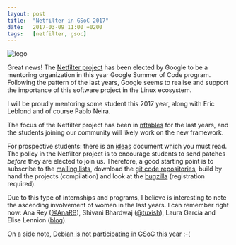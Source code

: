 ```yaml
---
layout: post
title:  "Netfilter in GSoC 2017"
date:   2017-03-09 11:00 +0200
tags:	[netfilter, gsoc]
---
```


![logo][logo]

Great news! The [Netfilter project][netfilter] has been elected by Google to
be a mentoring organization in this year Google Summer of Code program.
Following the pattern of the last years, Google seems to realise and support
the importance of this software project in the Linux ecosystem.

I will be proudly mentoring some student this 2017 year, along with Eric
Leblond and of course Pablo Neira.

<!--more-->

The focus of the Netfilter project has been in [nftables][nftables] for the
last years, and the students joining our community will likely work on the
new framework.

For prospective students: there is an [ideas][ideas] document which you must
read. The policy in the Netfilter project is to encourage students to send
patches _before_ they are elected to join us. Therefore, a good starting point
is to subscribe to the [mailing lists][lists], download the
[git code repositories][git], build by hand the projects (compilation) and
look at the [bugzilla][bugzilla] (registration required).

Due to this type of internships and programs, I believe is interesting to note
the ascending involvement of women in the last years. I can remember right now:
Ana Rey ([@AnaRB][ana]), Shivani Bhardwaj ([@tuxish][shivani]), Laura García and
Elise Lennion ([blog][elise]).

On a side note, [Debian is not participating in GSoC this year][debian] :-(

[logo]:		{{site.url}}/assets/netfilter-gsoc.png
[netfilter]:	https://summerofcode.withgoogle.com/organizations/6361812745322496/
[nftables]:	https://wiki.nftables.org
[ideas]:	http://people.netfilter.org/pablo/nf-ideas-2017.txt
[lists]:	http://netfilter.org/mailinglists.html
[git]:		[http://git.netfilter.org/
[bugzilla]:	https://bugzilla.netfilter.org/buglist.cgi?component=nft&list_id=1373&product=nftables&resolution=---
[ana]:		https://twitter.com/anaRB
[shivani]:	https://twitter.com/tuxish
[elise]:	https://elennion.wordpress.com/
[debian]:	https://lists.debian.org/debian-outreach/2017/02/msg00008.html

